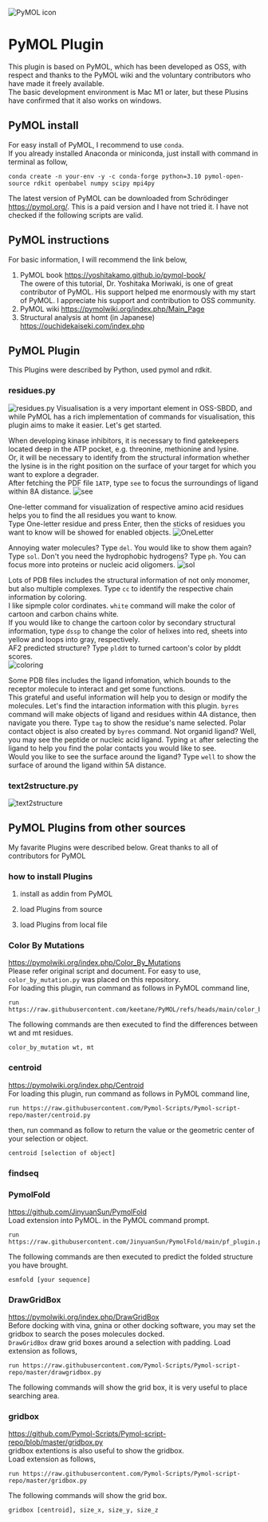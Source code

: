 ![PyMOL icon](https://cdn.worldvectorlogo.com/logos/pymol-1.svg)
# PyMOL Plugin
This plugin is based on PyMOL, which has been developed as OSS, with respect and thanks to the PyMOL wiki and the voluntary contributors who have made it freely available.  
The basic development environment is Mac M1 or later, but these Plusins have confirmed that it also works on windows.
## PyMOL install
For easy install of PyMOL, I recommend to use `conda`.  
If you already installed Anaconda or miniconda, just install with command in terminal as follow,
```
conda create -n your-env -y -c conda-forge python=3.10 pymol-open-source rdkit openbabel numpy scipy mpi4py
```
The latest version of PyMOL can be downloaded from Schrödinger https://pymol.org/. This is a paid version and I have not tried it. I have not checked if the following scripts are valid.

## PyMOL instructions
For basic information, I will recommend the link below,
1. PyMOL book
    https://yoshitakamo.github.io/pymol-book/  
    The owere of this tutorial, Dr. Yoshitaka Moriwaki, is one of great contributor of PyMOL. His support helped me enormously with my start of PyMOL. I appreciate his support and contribution to OSS community.
2. PyMOL wiki
    https://pymolwiki.org/index.php/Main_Page
3. Structural analysis at homt (in Japanese)  
    https://ouchidekaiseki.com/index.php

## PyMOL Plugin
This Plugins were described by Python, used pymol and rdkit.
### residues.py
![residues.py](./img/residues.gif)
Visualisation is a very important element in OSS-SBDD, and while PyMOL has a rich implementation of commands for visualisation, this plugin aims to make it easier. Let's get started.

When developing kinase inhibitors, it is necessary to find gatekeepers located deep in the ATP pocket, e.g. threonine, methionine and lysine.  
Or, it will be necessary to identify from the structural information whether the lysine is in the right position on the surface of your target for which you want to explore a degrader.  
After fetching the PDF file `1ATP`, type `see` to focus the surroundings of ligand within 8A distance.
![see](./img/see.gif)

One-letter command for visualization of respective amino acid residues helps you to find the all residues you want to know.  
Type One-letter residue and press Enter, then the sticks of residues you want to know will be showed for enabled objects.
![OneLetter](./img/OneLetter.gif)


Annoying water molecules? Type `del`. You would like to show them again? Type `sol`. Don't you need the hydrophobic hydrogens? Type `ph`. You can focus more into proteins or nucleic acid oligomers.
![sol](./img/sol.gif)


Lots of PDB files includes the structural information of not only monomer, but also multiple complexes. Type `cc` to identify the respective chain information by coloring.  
I like sipmple color cordinates. `white` command will make the color of cartoon and carbon chains white.  
If you would like to change the cartoon color by secondary structural information, type `dssp` to change the color of helixes into red, sheets into yellow and loops into gray, respectively.  
AF2 predicted structure? Type `plddt` to turned cartoon's color by plddt scores.  
![coloring](./img/coloring.gif)

Some PDB files includes the ligand infomation, which bounds to the receptor molecule to interact and get some functions.  
This grateful and useful information will help you to design or modify the molecules. Let's find the intaraction information with this plugin.
`byres` command will make objects of ligand and residues within 4A distance, then navigate you there. Type `tag` to show the residue's name selected. Polar contact object is also created by `byres` command.
Not organid ligand? Well, you may see the peptide or nucleic acid ligand. Typing `at` after selecting the ligand to help you find the polar contacts you would like to see.  
Would you like to see the surface around the ligand? Type `well` to show the surface of around the ligand within 5A distance.



### text2structure.py

![text2structure](./img/text2structure.gif)



## PyMOL Plugins from other sources
My favarite Plugins were described below. Great thanks to all of contributors for PyMOL

### how to install Plugins
1. install as addin from PyMOL  


2. load Plugins from source

3. load Plugins from local file



### Color By Mutations
https://pymolwiki.org/index.php/Color_By_Mutations  
Please refer original script and document. For easy to use, `color_by_mutation.py` was placed on this repository.  
For loading this plugin, run command as follows in PyMOL command line,
```
run https://raw.githubusercontent.com/keetane/PyMOL/refs/heads/main/color_by_mutation.py
```
The following commands are then executed to find the differences between wt and mt residues.
```
color_by_mutation wt, mt
```
### centroid
https://pymolwiki.org/index.php/Centroid  
For loading this plugin, run command as follows in PyMOL command line,
```
run https://raw.githubusercontent.com/Pymol-Scripts/Pymol-script-repo/master/centroid.py
```
then, run command as follow to return the value or the geometric center of your selection or object.
```
centroid [selection of object]
```

### findseq


### PymolFold
https://github.com/JinyuanSun/PymolFold  
Load extension into PyMOL. in the PyMOL command prompt.
```
run https://raw.githubusercontent.com/JinyuanSun/PymolFold/main/pf_plugin.py
```
The following commands are then executed to predict the folded structure you have brought.
```
esmfold [your sequence]
```

### DrawGridBox
https://pymolwiki.org/index.php/DrawGridBox  
Before docking with vina, gnina or other docking software, you may set the gridbox to search the poses molecules docked.  
`DrawGridBox` draw grid boxes around a selection with padding.
Load extension as follows,
```
run https://raw.githubusercontent.com/Pymol-Scripts/Pymol-script-repo/master/drawgridbox.py
```
The following commands will show the grid box, it is very useful to place searching area.

### gridbox
https://github.com/Pymol-Scripts/Pymol-script-repo/blob/master/gridbox.py  
gridbox extentions is also useful to show the gridbox.  
Load extension as follows,
```
run https://raw.githubusercontent.com/Pymol-Scripts/Pymol-script-repo/master/gridbox.py
```
The following commands will show the grid box.
```
gridbox [centroid], size_x, size_y, size_z
```